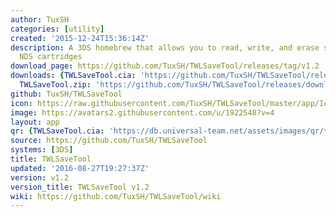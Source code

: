 ```yaml
---
author: TuxSH
categories: [utility]
created: '2015-12-24T15:36:14Z'
description: A 3DS homebrew that allows you to read, write, and erase save files from
  NDS cartridges
download_page: https://github.com/TuxSH/TWLSaveTool/releases/tag/v1.2
downloads: {TWLSaveTool.cia: 'https://github.com/TuxSH/TWLSaveTool/releases/download/v1.2/TWLSaveTool.cia',
  TWLSaveTool.zip: 'https://github.com/TuxSH/TWLSaveTool/releases/download/v1.2/TWLSaveTool.zip'}
github: TuxSH/TWLSaveTool
icon: https://raw.githubusercontent.com/TuxSH/TWLSaveTool/master/app/IconLarge.png
image: https://avatars2.githubusercontent.com/u/1922548?v=4
layout: app
qr: {TWLSaveTool.cia: 'https://db.universal-team.net/assets/images/qr/twlsavetool.cia.png'}
source: https://github.com/TuxSH/TWLSaveTool
systems: [3DS]
title: TWLSaveTool
updated: '2016-08-27T19:27:37Z'
version: v1.2
version_title: TWLSaveTool v1.2
wiki: https://github.com/TuxSH/TWLSaveTool/wiki
---
```

